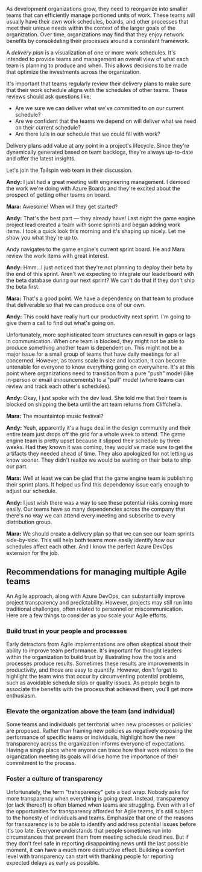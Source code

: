 As development organizations grow, they need to reorganize into smaller teams that can efficiently manage portioned units of work. These teams will usually have their own work schedules, boards, and other processes that meet their unique needs within the context of the larger goals of the organization. Over time, organizations may find that they enjoy network benefits by consolidating their processes around a consistent framework.

A _delivery plan_ is a visualization of one or more work schedules. It's intended to provide teams and management an overall view of what each team is planning to produce and when. This allows decisions to be made that optimize the investments across the organization.

It's important that teams regularly review their delivery plans to make sure that their work schedule aligns with the schedules of other teams. These reviews should ask questions like:
* Are we sure we can deliver what we've committed to on our current schedule?
* Are we confident that the teams we depend on will deliver what we need on their current schedule?
* Are there lulls in our schedule that we could fill with work?

Delivery plans add value at any point in a project's lifecycle. Since they're dynamically generated based on team backlogs, they're always up-to-date and offer the latest insights.

Let's join the Tailspin web team in their discussion.

**Andy:** I just had a great meeting with engineering management. I demoed the work we're doing with Azure Boards and they're excited about the prospect of getting other teams on board.

**Mara:** Awesome! When will they get started?

**Andy:** That's the best part — they already have! Last night the game engine project lead created a team with some sprints and began adding work items. I took a quick look this morning and it's shaping up nicely. Let me show you what they're up to.

Andy navigates to the game engine's current sprint board. He and Mara review the work items with great interest.

**Andy:** Hmm...I just noticed that they're not planning to deploy their beta by the end of this sprint. Aren't we expecting to integrate our leaderboard with the beta database during our next sprint? We can't do that if they don't ship the beta first.

**Mara:** That's a good point. We have a dependency on that team to produce that deliverable so that we can produce one of our own.

**Andy:** This could have really hurt our productivity next sprint. I'm going to give them a call to find out what's going on.

Unfortunately, more sophisticated team structures can result in gaps or lags in communication. When one team is blocked, they might not be able to produce something another team is dependent on. This might not be a major issue for a small group of teams that have daily meetings for all concerned. However, as teams scale in size and location, it can become untenable for everyone to know everything going on everywhere. It's at this point where organizations need to transition from a pure "push" model (like in-person or email announcements) to a "pull" model (where teams can review and track each other's schedules).

**Andy:** Okay, I just spoke with the dev lead. She told me that their team is blocked on shipping the beta until the art team returns from Cliffchella.

**Mara:** The mountaintop music festival?

**Andy:** Yeah, apparently it's a huge deal in the design community and their entire team just drops off the grid for a whole week to attend. The game engine team is pretty upset because it slipped their schedule by three weeks. Had they known it was coming, they would've made sure to get the artifacts they needed ahead of time. They also apologized for not letting us know sooner. They didn't realize we would be waiting on their beta to ship our part.

**Mara:** Well at least we can be glad that the game engine team is publishing their sprint plans. It helped us find this dependency issue early enough to adjust our schedule.

**Andy:** I just wish there was a way to see these potential risks coming more easily. Our teams have so many dependencies across the company that there's no way we can attend every meeting and subscribe to every distribution group.

**Mara:** We should create a delivery plan so that we can see our team sprints side-by-side. This will help both teams more easily identify how our schedules affect each other. And I know the perfect Azure DevOps extension for the job.

## Recommendations for managing multiple Agile teams

An Agile approach, along with Azure DevOps, can substantially improve project transparency and predictability. However, projects may still run into traditional challenges, often related to personnel or miscommunication. Here are a few things to consider as you scale your Agile efforts.

### Build trust in your people and processes

Early detractors from Agile implementations are often skeptical about their ability to improve team performance. It's important for thought leaders within the organization to build trust by illustrating how the tools and processes produce results. Sometimes these results are improvements in productivity, and those are easy to quantify. However, don't forget to highlight the team wins that occur by circumventing potential problems, such as avoidable schedule slips or quality issues. As people begin to associate the benefits with the process that achieved them, you'll get more enthusiasm.

### Elevate the organization above the team (and individual)

Some teams and individuals get territorial when new processes or policies are proposed. Rather than framing new policies as negatively exposing the performance of specific teams or individuals, highlight how the new transparency across the organization informs everyone of expectations. Having a single place where anyone can trace how their work relates to the organization meeting its goals will drive home the importance of their commitment to the process.

### Foster a culture of transparency

Unfortunately, the term "transparency" gets a bad wrap. Nobody asks for more transparency when everything is going great. Instead, transparency (or lack thereof) is often blamed when teams are struggling. Even with all of the opportunities for transparency afforded for Agile teams, it's still subject to the honesty of individuals and teams. Emphasize that one of the reasons for transparency is to be able to identify and address potential issues before it's too late. Everyone understands that people sometimes run into circumstances that prevent them from meeting schedule deadlines. But if they don't feel safe in reporting disappointing news until the last possible moment, it can have a much more destructive effect. Building a comfort level with transparency can start with thanking people for reporting expected delays as early as possible.